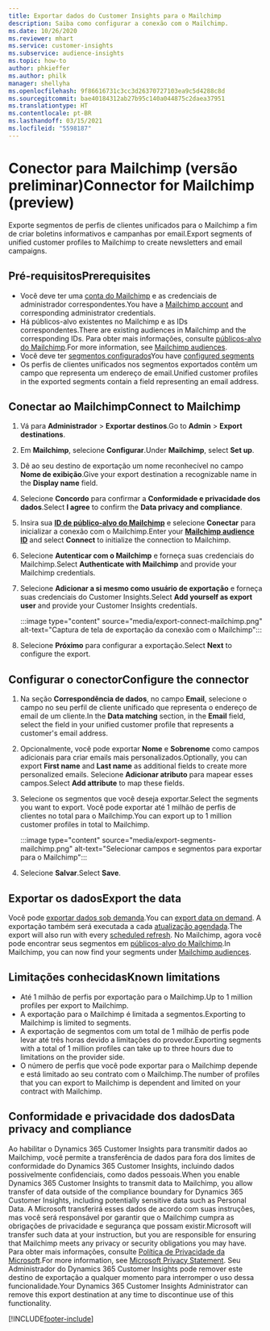 ```yaml
---
title: Exportar dados do Customer Insights para o Mailchimp
description: Saiba como configurar a conexão com o Mailchimp.
ms.date: 10/26/2020
ms.reviewer: mhart
ms.service: customer-insights
ms.subservice: audience-insights
ms.topic: how-to
author: phkieffer
ms.author: philk
manager: shellyha
ms.openlocfilehash: 9f86616731c3cc3d26370727103ea9c5d4288c8d
ms.sourcegitcommit: bae40184312ab27b95c140a044875c2daea37951
ms.translationtype: HT
ms.contentlocale: pt-BR
ms.lasthandoff: 03/15/2021
ms.locfileid: "5598187"
---
```

# <a name="connector-for-mailchimp-preview"></a><span data-ttu-id="6b717-103">Conector para Mailchimp (versão preliminar)</span><span class="sxs-lookup"><span data-stu-id="6b717-103">Connector for Mailchimp (preview)</span></span>

<span data-ttu-id="6b717-104">Exporte segmentos de perfis de clientes unificados para o Mailchimp a fim de criar boletins informativos e campanhas por email.</span><span class="sxs-lookup"><span data-stu-id="6b717-104">Export segments of unified customer profiles to Mailchimp to create newsletters and email campaigns.</span></span>

## <a name="prerequisites"></a><span data-ttu-id="6b717-105">Pré-requisitos</span><span class="sxs-lookup"><span data-stu-id="6b717-105">Prerequisites</span></span>

-   <span data-ttu-id="6b717-106">Você deve ter uma [conta do Mailchimp](https://mailchimp.com/) e as credenciais de administrador correspondentes.</span><span class="sxs-lookup"><span data-stu-id="6b717-106">You have a [Mailchimp account](https://mailchimp.com/) and corresponding administrator credentials.</span></span>
-   <span data-ttu-id="6b717-107">Há públicos-alvo existentes no Mailchimp e as IDs correspondentes.</span><span class="sxs-lookup"><span data-stu-id="6b717-107">There are existing audiences in Mailchimp and the corresponding IDs.</span></span> <span data-ttu-id="6b717-108">Para obter mais informações, consulte [públicos-alvo do Mailchimp](https://mailchimp.com/help/create-audience/).</span><span class="sxs-lookup"><span data-stu-id="6b717-108">For more information, see [Mailchimp audiences](https://mailchimp.com/help/create-audience/).</span></span>
-   <span data-ttu-id="6b717-109">Você deve ter [segmentos configurados](segments.md)</span><span class="sxs-lookup"><span data-stu-id="6b717-109">You have [configured segments](segments.md)</span></span>
-   <span data-ttu-id="6b717-110">Os perfis de clientes unificados nos segmentos exportados contêm um campo que representa um endereço de email.</span><span class="sxs-lookup"><span data-stu-id="6b717-110">Unified customer profiles in the exported segments contain a field representing an email address.</span></span>

## <a name="connect-to-mailchimp"></a><span data-ttu-id="6b717-111">Conectar ao Mailchimp</span><span class="sxs-lookup"><span data-stu-id="6b717-111">Connect to Mailchimp</span></span>

1. <span data-ttu-id="6b717-112">Vá para **Administrador** > **Exportar destinos**.</span><span class="sxs-lookup"><span data-stu-id="6b717-112">Go to **Admin** > **Export destinations**.</span></span>

1. <span data-ttu-id="6b717-113">Em **Mailchimp**, selecione **Configurar**.</span><span class="sxs-lookup"><span data-stu-id="6b717-113">Under **Mailchimp**, select **Set up**.</span></span>

1. <span data-ttu-id="6b717-114">Dê ao seu destino de exportação um nome reconhecível no campo **Nome de exibição**.</span><span class="sxs-lookup"><span data-stu-id="6b717-114">Give your export destination a recognizable name in the **Display name** field.</span></span>

1. <span data-ttu-id="6b717-115">Selecione **Concordo** para confirmar a **Conformidade e privacidade dos dados**.</span><span class="sxs-lookup"><span data-stu-id="6b717-115">Select **I agree** to confirm the **Data privacy and compliance**.</span></span>

1. <span data-ttu-id="6b717-116">Insira sua **[ID de público-alvo do Mailchimp](https://mailchimp.com/help/find-audience-id/)** e selecione **Conectar** para inicializar a conexão com o Mailchimp.</span><span class="sxs-lookup"><span data-stu-id="6b717-116">Enter your **[Mailchimp audience ID](https://mailchimp.com/help/find-audience-id/)** and select **Connect** to initialize the connection to Mailchimp.</span></span>

1. <span data-ttu-id="6b717-117">Selecione **Autenticar com o Mailchimp** e forneça suas credenciais do Mailchimp.</span><span class="sxs-lookup"><span data-stu-id="6b717-117">Select **Authenticate with Mailchimp** and provide your Mailchimp credentials.</span></span>

1. <span data-ttu-id="6b717-118">Selecione **Adicionar a si mesmo como usuário de exportação** e forneça suas credenciais do Customer Insights.</span><span class="sxs-lookup"><span data-stu-id="6b717-118">Select **Add yourself as export user** and provide your Customer Insights credentials.</span></span>

   :::image type="content" source="media/export-connect-mailchimp.png" alt-text="Captura de tela de exportação da conexão com o Mailchimp":::

1. <span data-ttu-id="6b717-120">Selecione **Próximo** para configurar a exportação.</span><span class="sxs-lookup"><span data-stu-id="6b717-120">Select **Next** to configure the export.</span></span>

## <a name="configure-the-connector"></a><span data-ttu-id="6b717-121">Configurar o conector</span><span class="sxs-lookup"><span data-stu-id="6b717-121">Configure the connector</span></span>

1. <span data-ttu-id="6b717-122">Na seção **Correspondência de dados**, no campo **Email**, selecione o campo no seu perfil de cliente unificado que representa o endereço de email de um cliente.</span><span class="sxs-lookup"><span data-stu-id="6b717-122">In the **Data matching** section, in the **Email** field, select the field in your unified customer profile that represents a customer's email address.</span></span> 

1. <span data-ttu-id="6b717-123">Opcionalmente, você pode exportar **Nome** e **Sobrenome** como campos adicionais para criar emails mais personalizados.</span><span class="sxs-lookup"><span data-stu-id="6b717-123">Optionally, you can export **First name** and **Last name** as additional fields to create more personalized emails.</span></span> <span data-ttu-id="6b717-124">Selecione **Adicionar atributo** para mapear esses campos.</span><span class="sxs-lookup"><span data-stu-id="6b717-124">Select **Add attribute** to map these fields.</span></span>

1. <span data-ttu-id="6b717-125">Selecione os segmentos que você deseja exportar.</span><span class="sxs-lookup"><span data-stu-id="6b717-125">Select the segments you want to export.</span></span> <span data-ttu-id="6b717-126">Você pode exportar até 1 milhão de perfis de clientes no total para o Mailchimp.</span><span class="sxs-lookup"><span data-stu-id="6b717-126">You can export up to 1 million customer profiles in total to Mailchimp.</span></span>

   :::image type="content" source="media/export-segments-mailchimp.png" alt-text="Selecionar campos e segmentos para exportar para o Mailchimp":::

1. <span data-ttu-id="6b717-128">Selecione **Salvar**.</span><span class="sxs-lookup"><span data-stu-id="6b717-128">Select **Save**.</span></span>

## <a name="export-the-data"></a><span data-ttu-id="6b717-129">Exportar os dados</span><span class="sxs-lookup"><span data-stu-id="6b717-129">Export the data</span></span>

<span data-ttu-id="6b717-130">Você pode [exportar dados sob demanda](export-destinations.md).</span><span class="sxs-lookup"><span data-stu-id="6b717-130">You can [export data on demand](export-destinations.md).</span></span> <span data-ttu-id="6b717-131">A exportação também será executada a cada [atualização agendada](system.md#schedule-tab).</span><span class="sxs-lookup"><span data-stu-id="6b717-131">The export will also run with every [scheduled refresh](system.md#schedule-tab).</span></span> <span data-ttu-id="6b717-132">No Mailchimp, agora você pode encontrar seus segmentos em [públicos-alvo do Mailchimp](https://mailchimp.com/help/create-audience/).</span><span class="sxs-lookup"><span data-stu-id="6b717-132">In Mailchimp, you can now find your segments under [Mailchimp audiences](https://mailchimp.com/help/create-audience/).</span></span>

## <a name="known-limitations"></a><span data-ttu-id="6b717-133">Limitações conhecidas</span><span class="sxs-lookup"><span data-stu-id="6b717-133">Known limitations</span></span>

- <span data-ttu-id="6b717-134">Até 1 milhão de perfis por exportação para o Mailchimp.</span><span class="sxs-lookup"><span data-stu-id="6b717-134">Up to 1 million profiles per export to Mailchimp.</span></span>
- <span data-ttu-id="6b717-135">A exportação para o Mailchimp é limitada a segmentos.</span><span class="sxs-lookup"><span data-stu-id="6b717-135">Exporting to Mailchimp is limited to segments.</span></span>
- <span data-ttu-id="6b717-136">A exportação de segmentos com um total de 1 milhão de perfis pode levar até três horas devido a limitações do provedor.</span><span class="sxs-lookup"><span data-stu-id="6b717-136">Exporting segments with a total of 1 million profiles can take up to three hours due to limitations on the provider side.</span></span> 
- <span data-ttu-id="6b717-137">O número de perfis que você pode exportar para o Mailchimp depende e está limitado ao seu contrato com o Mailchimp.</span><span class="sxs-lookup"><span data-stu-id="6b717-137">The number of profiles that you can export to Mailchimp is dependent and limited on your contract with Mailchimp.</span></span>

## <a name="data-privacy-and-compliance"></a><span data-ttu-id="6b717-138">Conformidade e privacidade dos dados</span><span class="sxs-lookup"><span data-stu-id="6b717-138">Data privacy and compliance</span></span>

<span data-ttu-id="6b717-139">Ao habilitar o Dynamics 365 Customer Insights para transmitir dados ao Mailchimp, você permite a transferência de dados para fora dos limites de conformidade do Dynamics 365 Customer Insights, incluindo dados possivelmente confidenciais, como dados pessoais.</span><span class="sxs-lookup"><span data-stu-id="6b717-139">When you enable Dynamics 365 Customer Insights to transmit data to Mailchimp, you allow transfer of data outside of the compliance boundary for Dynamics 365 Customer Insights, including potentially sensitive data such as Personal Data.</span></span> <span data-ttu-id="6b717-140">A Microsoft transferirá esses dados de acordo com suas instruções, mas você será responsável por garantir que o Mailchimp cumpra as obrigações de privacidade e segurança que possam existir.</span><span class="sxs-lookup"><span data-stu-id="6b717-140">Microsoft will transfer such data at your instruction, but you are responsible for ensuring that Mailchimp meets any privacy or security obligations you may have.</span></span> <span data-ttu-id="6b717-141">Para obter mais informações, consulte [Política de Privacidade da Microsoft](https://go.microsoft.com/fwlink/?linkid=396732).</span><span class="sxs-lookup"><span data-stu-id="6b717-141">For more information, see [Microsoft Privacy Statement](https://go.microsoft.com/fwlink/?linkid=396732).</span></span>
<span data-ttu-id="6b717-142">Seu Administrador do Dynamics 365 Customer Insights pode remover este destino de exportação a qualquer momento para interromper o uso dessa funcionalidade.</span><span class="sxs-lookup"><span data-stu-id="6b717-142">Your Dynamics 365 Customer Insights Administrator can remove this export destination at any time to discontinue use of this functionality.</span></span>


[!INCLUDE[footer-include](../includes/footer-banner.md)]
